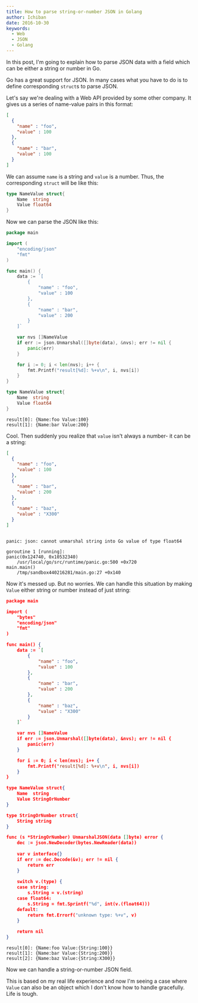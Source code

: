 ```yaml
---
title: How to parse string-or-number JSON in Golang
author: Ichiban
date: 2016-10-30
keywords:
  - Web
  - JSON
  - Golang
---
```


In this post, I'm going to explain how to parse JSON data with a field which can be either a string or number in Go.

Go has a great support for JSON. In many cases what you have to do is to define corresponding `struct`s to parse JSON.

Let's say we're dealing with a Web API provided by some other company. It gives us a series of name-value pairs in this format:

```json
[
  {
    "name" : "foo",
    "value" : 100
  },
  {
    "name" : "bar",
    "value" : 100
  }
]
```

We can assume `name` is a string and `value` is a number. Thus, the corresponding `struct` will be like this:

```go
type NameValue struct{
	Name  string
	Value float64
}
```

Now we can parse the JSON like this:

```go
package main

import (
	"encoding/json"
	"fmt"
)

func main() {
	data := `[
		{
			"name" : "foo",
			"value" : 100
		},
		{
			"name" : "bar",
			"value" : 200
		}
	]`

	var nvs []NameValue
	if err := json.Unmarshal([]byte(data), &nvs); err != nil {
		panic(err)
	}

	for i := 0; i < len(nvs); i++ {
		fmt.Printf("result[%d]: %+v\n", i, nvs[i])
	}
}

type NameValue struct{
	Name  string
	Value float64
}
```

```
result[0]: {Name:foo Value:100}
result[1]: {Name:bar Value:200}
```

Cool. Then suddenly you realize that `value` isn't always a number- it can be a string:

```json
[
  {
    "name" : "foo",
    "value" : 100
  },
  {
    "name" : "bar",
    "value" : 200
  },
  {
    "name" : "baz",
    "value" : "X300"
  }
]
```

```

panic: json: cannot unmarshal string into Go value of type float64

goroutine 1 [running]:
panic(0x124740, 0x10532340)
	/usr/local/go/src/runtime/panic.go:500 +0x720
main.main()
	/tmp/sandbox440216281/main.go:27 +0x140
```

Now it's messed up. But no worries. We can handle this situation by making `Value` either string or number instead of just string:

```json
package main

import (
	"bytes"
	"encoding/json"
	"fmt"
)

func main() {
	data := `[
		{
			"name" : "foo",
			"value" : 100
		},
		{
			"name" : "bar",
			"value" : 200
		},
		{
			"name" : "baz",
			"value" : "X300"
		}
	]`

	var nvs []NameValue
	if err := json.Unmarshal([]byte(data), &nvs); err != nil {
		panic(err)
	}

	for i := 0; i < len(nvs); i++ {
		fmt.Printf("result[%d]: %+v\n", i, nvs[i])
	}
}

type NameValue struct{
	Name  string
	Value StringOrNumber
}

type StringOrNumber struct{
	String string
}

func (s *StringOrNumber) UnmarshalJSON(data []byte) error {
	dec := json.NewDecoder(bytes.NewReader(data))
	
	var v interface{}
	if err := dec.Decode(&v); err != nil {
		return err
	}
	
	switch v.(type) {
	case string:
		s.String = v.(string)
	case float64:
		s.String = fmt.Sprintf("%d", int(v.(float64)))
	default:
		return fmt.Errorf("unknown type: %+v", v)
	}
	
	return nil
}
```

```
result[0]: {Name:foo Value:{String:100}}
result[1]: {Name:bar Value:{String:200}}
result[2]: {Name:baz Value:{String:X300}}
```

Now we can handle a string-or-number JSON field.

This is based on my real life experience and now I'm seeing a case where `Value` can also be an object which I don't know how to handle gracefully. Life is tough.
